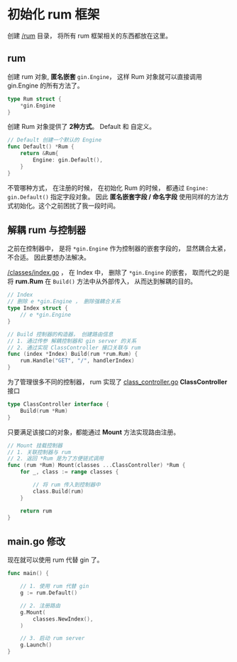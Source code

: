 # 初始化 rum 框架

创建 [/rum](/rum) 目录， 将所有 rum 框架相关的东西都放在这里。


## rum

创建 rum 对象, **匿名嵌套**  `gin.Engine`， 这样 Rum 对象就可以直接调用 gin.Engine 的所有方法了。

```go
type Rum struct {
	*gin.Engine
}
```

创建 Rum 对象提供了 **2种方式**。  Default 和 自定义。 


```go
// Default 创建一个默认的 Engine
func Default() *Rum {
	return &Rum{
		Engine: gin.Default(),
	}
}
```
不管哪种方式， 在注册的时候， 在初始化 Rum 的时候， 都通过 `Engine: gin.Default()` 指定字段对象。  因此 **匿名嵌套字段 / 命名字段** 使用同样的方法方式初始化。这个之前困扰了我一段时间。

## 解耦 rum 与控制器

之前在控制器中， 是将 `*gin.Engine` 作为控制器的嵌套字段的， 显然耦合太紧，不合适。 因此要想办法解决。

[/classes/index.go](/classes/index.go) ， 在 Index 中， 删除了 `*gin.Engine` 的嵌套， 取而代之的是将 **rum.Rum** 在 `Build()` 方法中从外部传入， 从而达到解耦的目的。

```go
// Index
// 删除 e *gin.Engine ， 删除强耦合关系
type Index struct {
	// e *gin.Engine
}

// Build 控制器的构造器， 创建路由信息
// 1. 通过传参 解耦控制器和 gin server 的关系
// 2. 通过实现 ClassController 接口关联与 rum
func (index *Index) Build(rum *rum.Rum) {
	rum.Handle("GET", "/", handlerIndex)
}
```

为了管理很多不同的控制器， rum 实现了 [class_controller.go](/rum/class_controller.go) **ClassController** 接口

```go
type ClassController interface {
	Build(rum *Rum)
}
```


只要满足该接口的对象，都能通过 **Mount** 方法实现路由注册。

```go
// Mount 挂载控制器
// 1. 关联控制器与 rum
// 2. 返回 *Rum 是为了方便链式调用
func (rum *Rum) Mount(classes ...ClassController) *Rum {
	for _, class := range classes {

		// 将 rum 传入到控制器中
		class.Build(rum)
	}

	return rum
}
```

## main.go 修改

现在就可以使用 rum 代替 gin 了。

```go
func main() {

	// 1. 使用 rum 代替 gin
	g := rum.Default()

	// 2. 注册路由
	g.Mount(
		classes.NewIndex(),
	)

	// 3. 启动 rum server
	g.Launch()
}
```

